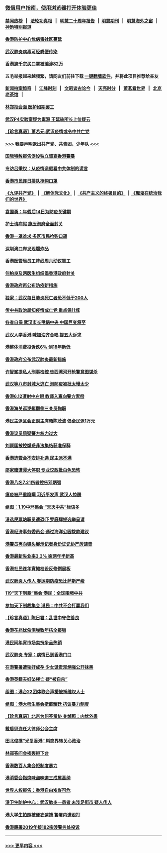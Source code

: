 ### [微信用户指南，使用浏览器打开体验更佳](https://github.com/gfw-breaker/banned-news1/blob/master/indexes/wechat-guide.md?t=0)
#### [禁闻热榜](热点新闻.md?t=0)  &nbsp;&nbsp;|&nbsp;&nbsp; [法轮功真相](https://github.com/gfw-breaker/truth/blob/master/README.md?t=0) &nbsp;&nbsp;|&nbsp;&nbsp; [明慧二十周年报告](https://github.com/gfw-breaker/mh-reports/blob/master/README.md?t=0) &nbsp;&nbsp;|&nbsp;&nbsp;[明慧期刊](https://github.com/gfw-breaker/mh-qikan) &nbsp;&nbsp;|&nbsp;&nbsp; [明慧海外之窗](https://github.com/gfw-breaker/mh-news/blob/master/README.md?t=0) &nbsp;&nbsp;|&nbsp;&nbsp; [神韵特别报道](https://github.com/gfw-breaker/mh-news/blob/master/shenyun.md?t=0)
#### [香港防护中心忧病毒社区蔓延](../pages/nsc415/n11839933.md?t=02030944) 
#### [武汉肺炎病毒可经粪便传染](../pages/nsc415/n11839939.md?t=02030944) 
#### [香港逾千宗买口罩被骗涉82万](../pages/nsc415/n11839914.md?t=02030944) 
#### 五毛举报越来越频繁，请网友们前往下载 [一键翻墙软件](https://github.com/gfw-breaker/ssr-accounts)，并将此项目推荐给亲友
#### [新闻拍案惊奇](https://github.com/gfw-breaker/banned-news1/blob/master/pages/link4.md) &nbsp;&nbsp;|&nbsp;&nbsp; [江峰时刻](https://github.com/gfw-breaker/banned-news1/blob/master/pages/link4.md) &nbsp;&nbsp;|&nbsp;&nbsp; [文昭谈古论今](https://github.com/gfw-breaker/banned-news1/blob/master/pages/link4.md) &nbsp;&nbsp;|&nbsp;&nbsp; [天亮时分](https://github.com/gfw-breaker/banned-news1/blob/master/pages/link4.md) &nbsp;&nbsp;|&nbsp;&nbsp; [萧茗看世界](https://github.com/gfw-breaker/banned-news1/blob/master/pages/link4.md) &nbsp;&nbsp;|&nbsp;&nbsp; [北京老茶馆](https://github.com/gfw-breaker/banned-news1/blob/master/pages/link4.md) &nbsp;&nbsp;|&nbsp;&nbsp; 
#### [林郑拒会面 医护如期罢工](../pages/nsc415/n11839892.md?t=02030944) 
#### [武汉P4实验室疑为毒源 王延轶所长上位疑云](../pages/nsc415/n11835543.md?t=02030944) 
#### [【珍言真语】萧若元:武汉疫情或令中共亡党](../pages/nsc415/n11829394.md?t=02030944) 
#### [>>> 我要声明退出共产党、共青团、少年队 <<<](https://github.com/begood0513/goodnews/blob/master/quit/letter.md) 
#### [国际特赦报告促设独立调查香港警暴](../pages/nsc415/n11833845.md?t=02030944) 
#### [专访吕秉权：从疫情造假看中共体制的谎言](../pages/nsc415/n11833813.md?t=02030944) 
#### [香港市民连日排队抢购口罩](../pages/nsc415/n11833794.md?t=02030944) 
#### [《九评共产党》](https://github.com/begood0513/9ping.md/blob/master/README.md) &nbsp;|&nbsp; [《解体党文化》](../../../../jtdwh.md/blob/master/README.md)  &nbsp;|&nbsp; [《共产主义的终极目的》](../../../../gczydzjmd.md/blob/master/README.md) &nbsp;|&nbsp; [《魔鬼在统治我们的世界》](../../../../mgztzwmdsj.md/blob/master/README.md) 
#### [袁国勇：年假后14日为防疫关键期](../pages/nsc415/n11831088.md?t=02030944) 
#### [护士请病假 施压港府全面封关](../pages/nsc415/n11831030.md?t=02030944) 
#### [香港一罩难求 多区市民抢购口罩](../pages/nsc415/n11831002.md?t=02030944) 
#### [深圳湾口岸发现爆炸品](../pages/nsc415/n11828802.md?t=02030944) 
#### [香港医管局员工阵线周六动议罢工](../pages/nsc415/n11828762.md?t=02030944) 
#### [何柏良及两医生组织倡香港政府封关](../pages/nsc415/n11828749.md?t=02030944) 
#### [香港政府再公布防疫新措施](../pages/nsc415/n11828716.md?t=02030944) 
#### [独家：武汉每日肺炎死亡者恐不低于200人](../pages/nsc415/n11828240.md?t=02030944) 
#### [传中共政治局知疫情或亡党 重点保11城](../pages/nsc415/n11828145.md?t=02030944) 
#### [各省自保 武汉市长甩锅中央 中国巨变将至](../pages/nsc415/n11828021.md?t=02030944) 
#### [武汉人学香港 喊加油齐合唱 提五大诉求](../pages/nsc415/n11827046.md?t=02030944) 
#### [港整体消费投诉跌6% 创18年新低](../pages/nsc415/n11817280.md?t=02030944) 
#### [香港政府公布武汉肺炎最新措施](../pages/nsc415/n11817152.md?t=02030944) 
#### [许智峯提私人刑事检控 告西湾河开枪警意图谋杀](../pages/nsc415/n11817132.md?t=02030944) 
#### [武汉等八市封城大逃亡 港防疫被批太慢太少](../pages/nsc415/n11817058.md?t=02030944) 
#### [香港6.12遭射中右眼 教师入禀向警方索偿](../pages/nsc415/n11814678.md?t=02030944) 
#### [香港海关巡逻艇翻侧三关员殉职](../pages/nsc415/n11814604.md?t=02030944) 
#### [港民主派区会正副主席晤陈茂波 倡全民派1万元](../pages/nsc415/n11814582.md?t=02030944) 
#### [香港议员质疑警方权力过大](../pages/nsc415/n11814560.md?t=02030944) 
#### [刘颕匡被控煽惑非法集结获准保释](../pages/nsc415/n11811727.md?t=02030944) 
#### [香港选管会不安排补选 民主派不满](../pages/nsc415/n11811691.md?t=02030944) 
#### [邵家臻遭浸大停职 专业议政批白色恐怖](../pages/nsc415/n11811670.md?t=02030944) 
#### [香港八名7.21伤者控告邓炳强](../pages/nsc415/n11811623.md?t=02030944) 
#### [瘟疫被严重隐瞒 习近平发声 武汉人惊醒](../pages/nsc415/n11811186.md?t=02030944) 
#### [组图：1.19中环集会 “天灭中共”标语多](../pages/nsc415/n11809514.md?t=02030944) 
#### [港选民票站职员遭恐吓 罗庭辉提选举呈请](../pages/nsc415/n11808914.md?t=02030944) 
#### [香港经济事务委员会 通过海洋公园拨款建议](../pages/nsc415/n11808906.md?t=02030944) 
#### [港警员再向镜头展示记者身份证记协严厉谴责](../pages/nsc415/n11808888.md?t=02030944) 
#### [香港最新失业率3.3% 逾两年半新高](../pages/nsc415/n11808887.md?t=02030944) 
#### [香港社民连年宵摊档设反修例展板](../pages/nsc415/n11808857.md?t=02030944) 
#### [武汉肺炎人传人 春运期防疫恐比萨斯严峻](../pages/nsc415/n11808739.md?t=02030944) 
#### [119“天下制裁”集会 港民：全球围堵中共](../pages/nsc415/n11806318.md?t=02030944) 
#### [参加天下制裁集会 港民：中共不会打赢我们](../pages/nsc415/n11806596.md?t=02030944) 
#### [【珍言真语】陈日君：乱世中守住善良](../pages/nsc415/n11806247.md?t=02030944) 
#### [香港花档忧催泪弹致年桔全报销](../pages/nsc415/n11806130.md?t=02030944) 
#### [港民间年宵市场卖抗争品热销](../pages/nsc415/n11806073.md?t=02030944) 
#### [武汉肺炎 专家：病情已到香港门口](../pages/nsc415/n11806020.md?t=02030944) 
#### [在港警署遭轮奸成孕 少女谴责邓炳强公开抹黑](../pages/nsc415/n11805981.md?t=02030944) 
#### [香港英籍夫妇坠楼亡 疑“被自杀”](../pages/nsc415/n11805937.md?t=02030944) 
#### [组图：港台22团体联合声援被捕维权人士](../pages/nsc415/n11801834.md?t=02030944) 
#### [组图：港大师生集会挺戴耀廷 抗议暴力制度](../pages/nsc415/n11799298.md?t=02030944) 
#### [【珍言真语】北京为何签贸协 关焯照：内忧外患](../pages/nsc415/n11799790.md?t=02030944) 
#### [戴启思连任大律师公会主席](../pages/nsc415/n11799306.md?t=02030944) 
#### [田北俊撑“光复香港” 料商界转关心政治](../pages/nsc415/n11799287.md?t=02030944) 
#### [林郑答问会挨轰拒下台](../pages/nsc415/n11799261.md?t=02030944) 
#### [香港数百人集会拒制度暴力](../pages/nsc415/n11796941.md?t=02030944) 
#### [港消委会指烧味卤味逾三成属高纳](../pages/nsc415/n11796815.md?t=02030944) 
#### [世界人权报告：香港自由岌岌可危](../pages/nsc415/n11796873.md?t=02030944) 
#### [港卫生防护中心：武汉肺炎一患者 未涉足街市 疑人传人](../pages/nsc415/n11796789.md?t=02030944) 
#### [港大学生拍照被便衣逮捕 警署内遭殴打](../pages/nsc415/n11794174.md?t=02030944) 
#### [香港廉署2019年接182宗涉警务处投诉](../pages/nsc415/n11793899.md?t=02030944) 

----
#### [ >>> 更早内容 <<< ](../indexes/nsc415-earlier.md)
